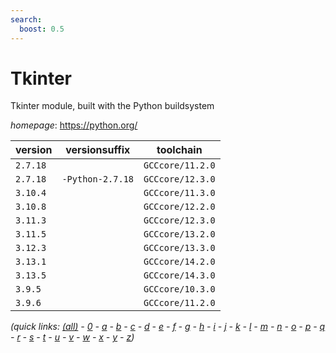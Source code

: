```yaml
---
search:
  boost: 0.5
---
```

# Tkinter

Tkinter module, built with the Python buildsystem

*homepage*: <https://python.org/>

version | versionsuffix | toolchain
--------|---------------|----------
``2.7.18`` |  | ``GCCcore/11.2.0``
``2.7.18`` | ``-Python-2.7.18`` | ``GCCcore/12.3.0``
``3.10.4`` |  | ``GCCcore/11.3.0``
``3.10.8`` |  | ``GCCcore/12.2.0``
``3.11.3`` |  | ``GCCcore/12.3.0``
``3.11.5`` |  | ``GCCcore/13.2.0``
``3.12.3`` |  | ``GCCcore/13.3.0``
``3.13.1`` |  | ``GCCcore/14.2.0``
``3.13.5`` |  | ``GCCcore/14.3.0``
``3.9.5`` |  | ``GCCcore/10.3.0``
``3.9.6`` |  | ``GCCcore/11.2.0``


*(quick links: [(all)](../index.md) - [0](../0/index.md) - [a](../a/index.md) - [b](../b/index.md) - [c](../c/index.md) - [d](../d/index.md) - [e](../e/index.md) - [f](../f/index.md) - [g](../g/index.md) - [h](../h/index.md) - [i](../i/index.md) - [j](../j/index.md) - [k](../k/index.md) - [l](../l/index.md) - [m](../m/index.md) - [n](../n/index.md) - [o](../o/index.md) - [p](../p/index.md) - [q](../q/index.md) - [r](../r/index.md) - [s](../s/index.md) - [t](../t/index.md) - [u](../u/index.md) - [v](../v/index.md) - [w](../w/index.md) - [x](../x/index.md) - [y](../y/index.md) - [z](../z/index.md))*

